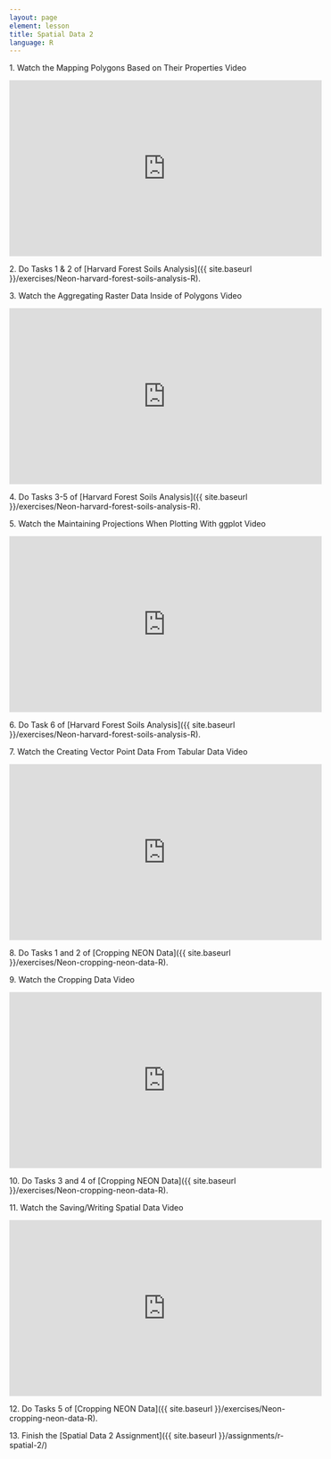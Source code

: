 ```yaml
---
layout: page
element: lesson
title: Spatial Data 2
language: R
---
```


1\. Watch the Mapping Polygons Based on Their Properties Video

<iframe title="Mapping Polygons Based on Their Properties Video" width="560" height="315" src="https://www.youtube.com/embed/BZtoyNJenBc" frameborder="0" allow="accelerometer; autoplay; clipboard-write; encrypted-media; gyroscope; picture-in-picture" allowfullscreen></iframe>

2\. Do Tasks 1 & 2 of [Harvard Forest Soils Analysis]({{ site.baseurl }}/exercises/Neon-harvard-forest-soils-analysis-R).

3\. Watch the Aggregating Raster Data Inside of Polygons Video

<iframe title="Aggregating Raster Data Inside of Polygons Video" width="560" height="315" src="https://www.youtube.com/embed/UbvZ5wsGyo8" frameborder="0" allow="accelerometer; autoplay; clipboard-write; encrypted-media; gyroscope; picture-in-picture" allowfullscreen></iframe>

4\. Do Tasks 3-5 of [Harvard Forest Soils Analysis]({{ site.baseurl }}/exercises/Neon-harvard-forest-soils-analysis-R).

5\. Watch the Maintaining Projections When Plotting With ggplot Video

<iframe title="Maintaining Projections When Plotting With ggplot Video" width="560" height="315" src="https://www.youtube.com/embed/UMHcO4BY130" frameborder="0" allow="accelerometer; autoplay; clipboard-write; encrypted-media; gyroscope; picture-in-picture" allowfullscreen></iframe>

6\. Do Task 6 of [Harvard Forest Soils Analysis]({{ site.baseurl }}/exercises/Neon-harvard-forest-soils-analysis-R).

7\. Watch the Creating Vector Point Data From Tabular Data Video

<iframe title="Creating Vector Point Data From Tabular Data Video" width="560" height="315" src="https://www.youtube.com/embed/PYcN7r4MT7g" frameborder="0" allow="accelerometer; autoplay; clipboard-write; encrypted-media; gyroscope; picture-in-picture" allowfullscreen></iframe>

8\. Do Tasks 1 and 2 of [Cropping NEON Data]({{ site.baseurl }}/exercises/Neon-cropping-neon-data-R).

9\. Watch the Cropping Data Video

<iframe title="Cropping Data Video" width="560" height="315" src="https://www.youtube.com/embed/UP2Za1TizOc" frameborder="0" allow="accelerometer; autoplay; clipboard-write; encrypted-media; gyroscope; picture-in-picture" allowfullscreen></iframe>

10\. Do Tasks 3 and 4 of [Cropping NEON Data]({{ site.baseurl }}/exercises/Neon-cropping-neon-data-R).

11\. Watch the Saving/Writing Spatial Data Video

<iframe title="Saving/Writing Spatial Data Video" width="560" height="315" src="https://www.youtube.com/embed/xjNYHsBeJdg" frameborder="0" allow="accelerometer; autoplay; clipboard-write; encrypted-media; gyroscope; picture-in-picture" allowfullscreen></iframe>

12\. Do Tasks 5 of [Cropping NEON Data]({{ site.baseurl }}/exercises/Neon-cropping-neon-data-R).

13\. Finish the [Spatial Data 2 Assignment]({{ site.baseurl }}/assignments/r-spatial-2/)
